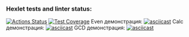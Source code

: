 ### Hexlet tests and linter status:
[![Actions Status](https://github.com/AlekseyNechunaev/java-project-lvl1/workflows/hexlet-check/badge.svg)](https://github.com/AlekseyNechunaev/java-project-lvl1/actions)
[![Test Coverage](https://api.codeclimate.com/v1/badges/33e39db10ae9667d220e/test_coverage)](https://codeclimate.com/github/AlekseyNechunaev/java-project-lvl1/test_coverage)
Even демонстрация: [![asciicast](https://asciinema.org/a/1ZU6rAfMQqY1pBJ0GtpkOdMSq.svg)](https://asciinema.org/a/1ZU6rAfMQqY1pBJ0GtpkOdMSq)
Calc демонстрация: [![asciicast](https://asciinema.org/a/z91sWxaq1FjbaDKMPksooZSvK.svg)](https://asciinema.org/a/z91sWxaq1FjbaDKMPksooZSvK)
GCD демонстрация: [![asciicast](https://asciinema.org/a/xZIJLB4OokGoRyurZ59VXVwcR.svg)](https://asciinema.org/a/xZIJLB4OokGoRyurZ59VXVwcR)